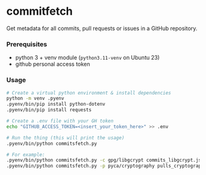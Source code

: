 # commitfetch

Get metadata for all commits, pull requests or issues in a GitHub repository.

### Prerequisites
- python 3 + venv module (`python3.11-venv` on Ubuntu 23)
- github personal access token

### Usage
```sh
# Create a virtual python environment & install dependencies
python -m venv .pyenv
.pyenv/bin/pip install python-dotenv
.pyenv/bin/pip install requests

# Create a .env file with your GH token
echo "GITHUB_ACCESS_TOKEN=<insert_your_token_here>" >> .env

# Run the thing (this will print the usage)
.pyenv/bin/python commitsfetch.py

# For example:
.pyenv/bin/python commitsfetch.py -c gpg/libgcrypt commits_libgcrypt.json
.pyenv/bin/python commitsfetch.py -p pyca/cryptography pulls_cryptography.json
```
